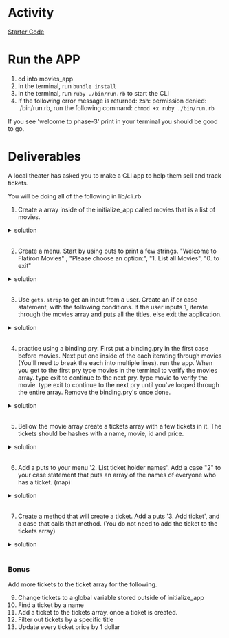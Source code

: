 # Activity
[Starter Code](https://github.com/learn-co-students/Phase-3-movie_app_101121)

# Run the APP
1. cd into movies_app
2. In the terminal, run `bundle install`
2. In the terminal, run  `ruby ./bin/run.rb` to start the CLI
3. If the following error message is returned: zsh: permission denied: ./bin/run.rb, run the following command: `chmod +x ruby ./bin/run.rb`

If you see 'welcome to phase-3' print in your terminal you should be good to go.

# Deliverables 
A local theater has asked you to make a CLI app to help them sell and track tickets. 

You will be doing all of the following in lib/cli.rb

1. Create a array inside of the initialize_app called movies that is a list of movies. 
 <details>
      <summary>
        solution 
      </summary>
      <hr/>
        <img src="assets/image_1.png"
        alt="travel app solution"
        style="margin-right: 10px;" />
      <hr/>
     </details>
<br/>

2. Create a menu. Start by using puts to print a few strings. "Welcome to Flatiron Movies" ,  "Please choose an option:", "1. List all Movies", "0. to exit"

 <details>
      <summary>
        solution 
      </summary>
      <hr/>
        <img src="assets/image_2.png"
        alt="travel app solution"
        style="margin-right: 10px;" />
      <hr/>
     </details>
<br/>

3. Use `gets.strip` to get an input from a user. Create an if or case statement, with the following conditions. If the user inputs 1, iterate through the movies array and puts all the titles. else exit the application. 

 <details>
      <summary>
        solution 
      </summary>
      <hr/>
        <img src="assets/image_3.png"
        alt="travel app solution"
        style="margin-right: 10px;" />
      <hr/>
     </details>
<br/>

4. practice using a binding.pry. First put a binding.pry in the first case before movies. 
Next put one inside of the each iterating through movies (You'll need to break the each into multiple lines). run the app. When you get to the first pry type movies in the terminal to verify the movies array. type exit to continue to the next pry. type movie to verify the movie. type exit to continue to the next pry until you've looped through the entire array. Remove the binding.pry's once done.

 <details>
      <summary>
        solution 
      </summary>
      <hr/>
        <img src="assets/image_4.png"
        alt="travel app solution"
        style="margin-right: 10px;" />
      <hr/>
     </details>
<br/>

5. Bellow the movie array create a tickets array with a few tickets in it. The tickets should be hashes with a name, movie, id and price.

 <details>
      <summary>
        solution 
      </summary>
      <hr/>
        <img src="assets/image_5.png"
        alt="travel app solution"
        style="margin-right: 10px;" />
      <hr/>
     </details>
<br/>

6. Add a puts to your menu '2. List ticket holder names'. Add a case "2" to your case statement that puts an array of the names of everyone who has a ticket. (map)


 <details>
      <summary>
        solution 
      </summary>
      <hr/>
        <img src="assets/image_6.png"
        alt="travel app solution"
        style="margin-right: 10px;" />
      <hr/>
     </details>
<br/>

7. Create a method that will create a ticket. Add a puts '3. Add ticket', and a case that calls that method. (You do not need to add the ticket to the tickets array)

 <details>
      <summary>
        solution 
      </summary>
      <hr/>
        <img src="assets/image_7.png"
        alt="travel app solution"
        style="margin-right: 10px;" />
        <img src="assets/image_8.png"
        alt="travel app solution"
        style="margin-right: 10px;" />
      <hr/>
     </details>
<br/>

### Bonus

Add more tickets to the ticket array for the following.

9. Change tickets to a global variable stored outside of initialize_app
8. Find a ticket by a name
9. Add a ticket to the tickets array, once a ticket is created. 
10. Filter out tickets by a specific title
11. Update every ticket price by 1 dollar
